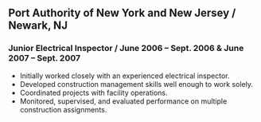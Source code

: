 Port Authority of New York and New Jersey / Newark, NJ
---------------------
### Junior Electrical Inspector / June 2006 – Sept. 2006 & June 2007 – Sept. 2007
* Initially worked closely with an experienced electrical inspector.
* Developed construction management skills well enough to work solely.
* Coordinated projects with facility operations.
* Monitored, supervised, and evaluated performance on multiple construction assignments.